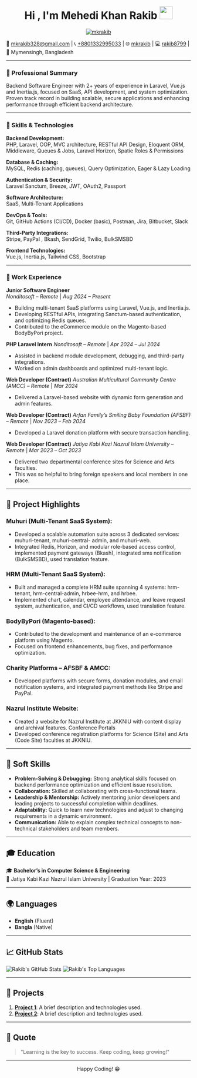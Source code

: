 <h1 align="center">Hi , I'm Mehedi Khan Rakib <img src="https://media.giphy.com/media/hvRJCLFzcasrR4ia7z/giphy.gif" width="35"></h1>
<p align="center">
  <a href="https://github.com/DenverCoder1/readme-typing-svg">
    <img src="https://readme-typing-svg.herokuapp.com?lines=Backend+focused+Software+Engineer;Expert+in+Laravel%2C+Vue.js%2C+Inertia.js;Expert+in+SaaS%2C+API+Development;Expert+in+Performance+Optimization&center=true&width=500&height=50" alt="mkrakib">
  </a>
</p>

📧 <a href="mailto:mkrakib328@gmail.com">mkrakib328@gmail.com</a> |
📞 <a href="tel:+8801332995033">+8801332995033</a> |
🌐 <a href="https://www.linkedin.com/in/mehedi-khan-mkr/">mkrakib</a> |
💻 <a href="https://github.com/rakib8799">rakib8799</a> |
📍 Mymensingh, Bangladesh

---

### 🧠 Professional Summary

Backend Software Engineer with 2+ years of experience in Laravel, Vue.js and Inertia.js, focused on SaaS, API
development, and system optimization. Proven track record in building scalable, secure applications and enhancing
performance through efficient backend architecture.

---

### 🚀 Skills & Technologies

**Backend Development:**  
PHP, Laravel, OOP, MVC architecture, RESTful API Design, Eloquent ORM, Middleware, Queues & Jobs, Laravel Horizon, Spatie Roles & Permissions

**Database & Caching:**  
MySQL, Redis (caching, queues), Query Optimization, Eager & Lazy Loading

**Authentication & Security:**  
Laravel Sanctum, Breeze, JWT, OAuth2, Passport

**Software Architecture:**  
SaaS, Multi-Tenant Applications

**DevOps & Tools:**  
Git, GitHub Actions (CI/CD), Docker (basic), Postman, Jira, Bitbucket, Slack

**Third-Party Integrations:**  
Stripe, PayPal , Bkash, SendGrid, Twilio, BulkSMSBD

**Frontend Technologies:**  
Vue.js, Inertia.js, Tailwind CSS, Bootstrap

---

### 💼 Work Experience

**Junior Software Engineer**  
*Nonditosoft – Remote* | *Aug 2024 – Present*  
- Building multi-tenant SaaS platforms using Laravel, Vue.js, and Inertia.js.
- Developing RESTful APIs, integrating Sanctum-based authentication, and optimizing Redis queues.
- Contributed to the eCommerce module on the Magento-based BodyByPori project.

**PHP Laravel Intern**
*Nonditosoft – Remote* | *Apr 2024 – Jul 2024*
- Assisted in backend module development, debugging, and third-party integrations.
- Worked on admin dashboards and optimized multi-tenant logic.

**Web Developer (Contract)**
*Australian Multicultural Community Centre (AMCC) – Remote* | *Mar 2024*
- Delivered a Laravel-based website with dynamic form generation and admin features.

**Web Developer (Contract)**
*Arfan Family’s Smiling Baby Foundation (AFSBF) – Remote* | *Nov 2023 – Feb 2024*
- Developed a Laravel donation platform with secure transaction handling.

**Web Developer (Contract)**
*Jatiya Kabi Kazi Nazrul Islam University – Remote* | *Mar 2023 – Oct 2023*
- Delivered two departmental conference sites for Science and Arts faculties.
- This was so helpful to bring foreign speakers and local members in one place.

---

## 🚀 Project Highlights

### **Muhuri (Multi-Tenant SaaS System):**
- Developed a scalable automation suite across 3 dedicated services: muhuri-tenant, muhuri-central-
admin, and muhuri-web.
- Integrated Redis, Horizon, and modular role-based access control, implemented payment gateways (Bkash),
integrated sms notification (BulkSMSBD), used translation feature.
### **HRM (Multi-Tenant SaaS System):**
- Built and managed a complete HRM suite spanning 4 systems: hrm-tenant, hrm-central-admin, hrbee-hrm, and hrbee.
- Implemented chart, calendar, employee attendance, and leave request system, authentication, and CI/CD
workflows, used translation feature.
### **BodyByPori (Magento-based):**
- Contributed to the development and maintenance of an e-commerce platform using Magento.
- Focused on frontend enhancements, bug fixes, and performance optimization.
### **Charity Platforms – AFSBF & AMCC:**
- Developed platforms with secure forms, donation modules, and email notification systems, and integrated
payment methods like Stripe and PayPal.
### **Nazrul Institute Website:**
- Created a website for Nazrul Institute at JKKNIU with content display and archival features.
Conference Portals
- Developed conference registration platforms for Science (Site) and Arts (Code Site) faculties at JKKNIU.
---

## 🌟 Soft Skills

- **Problem-Solving & Debugging:** Strong analytical skills focused on backend performance optimization and efficient issue resolution.
- **Collaboration:** Skilled at collaborating with cross-functional teams.
- **Leadership & Mentorship:** Actively mentoring junior developers and leading projects to successful completion within deadlines.
- **Adaptability:** Quick to learn new technologies and adjust to changing requirements in a dynamic environment.
- **Communication:** Able to explain complex technical concepts to non-technical stakeholders and team members.
---

## 🎓 Education

🎓 **Bachelor’s in Computer Science & Engineering**  
📌 Jatiya Kabi Kazi Nazrul Islam University | Graduation Year: 2023

---

## 🌍 Languages

- **English** (Fluent)
- **Bangla** (Native)

---

## 📈 GitHub Stats

![Rakib's GitHub Stats](https://github-readme-stats.vercel.app/api?username=rakib8799&show_icons=true&count_private=true&hide_title=true&hide=prs&theme=radical)
![Rakib's Top Languages](https://github-readme-stats.vercel.app/api/top-langs/?username=rakib8799&langs_count=10&layout=compact&theme=radical)

---

## 📂 Projects

1. **[Project 1](link-to-project)**: A brief description and technologies used.
2. **[Project 2](link-to-project)**: A brief description and technologies used.

---

## 💬 Quote

> "Learning is the key to success. Keep coding, keep growing!"

---

<p align="center">Happy Coding! 😁</p>
